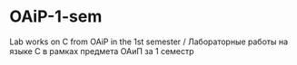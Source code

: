 # OAiP-1-sem
Lab works on C from OAiP in the 1st semester / Лабораторные работы на языке C в рамках предмета ОАиП за 1 семестр
